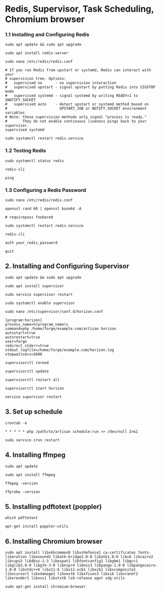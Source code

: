 # Redis, Supervisor, Task Scheduling, Chromium browser

### 1.1 Installing and Configuring Redis

```shell
sudo apt update && sudo apt upgrade
```

```shell
sudo apt install redis-server
```

```shell
sudo nano /etc/redis/redis.conf
```

```
# If you run Redis from upstart or systemd, Redis can interact with your
# supervision tree. Options:
#   supervised no      - no supervision interaction
#   supervised upstart - signal upstart by putting Redis into SIGSTOP mode
#   supervised systemd - signal systemd by writing READY=1 to $NOTIFY_SOCKET
#   supervised auto    - detect upstart or systemd method based on
#                        UPSTART_JOB or NOTIFY_SOCKET environment variables
# Note: these supervision methods only signal "process is ready."
#       They do not enable continuous liveness pings back to your supervisor.
supervised systemd
```

```shell
sudo systemctl restart redis.service
```

### 1.2 Testing Redis

```shell
sudo systemctl status redis
```

```shell
redis-cli
```

```redis
ping
```

### 1.3 Configuring a Redis Password

```shell
sudo nano /etc/redis/redis.conf
```

```shell
openssl rand 60 | openssl base64 -A
```

```
# requirepass foobared
```

```shell
sudo systemctl restart redis.service
```

```shell
redis-cli
```

```redis
auth your_redis_password
```

```redis
quit
```

## 2. Installing and Configuring Supervisor

```shell
sudo apt update && sudo apt upgrade
```

```shell
sudo apt install supervisor
```

```shell
sudo service supervisor restart
```

```shell
sudo systemctl enable supervisor
```

```shell
sudo nano /etc/supervisor/conf.d/horizon.conf
```

```
[program:horizon]
process_name=%(program_name)s
command=php /home/forge/example.com/artisan horizon
autostart=true
autorestart=true
user=forge
redirect_stderr=true
stdout_logfile=/home/forge/example.com/horizon.log
stopwaitsecs=3600
```

```shell
supervisorctl reread
```

```shell
supervisorctl update
```

```shell
supervisorctl restart all
```

```shell
supervisorctl start horizon
```

```shell
service supervisor restart
```

## 3. Set up schedule

```shell
crontab -e
```

```cronexp
* * * * * php /path/to/artisan schedule:run >> /dev/null 2>&1
```

```shell
sudo service cron restart
```

## 4. Installing ffmpeg
```shell
sudo apt update
```

```shell
sudo apt install ffmpeg
```

```shell
ffmpeg -version
```

```shell
ffprobe -version
```

## 5. Installing pdftotext (poppler)

```shell
which pdftotext
```

```shell
apt-get install poppler-utils
```

## 6. Installing Chromium browser

```shell
sudo apt install libxkbcommon0 libxshmfence1 ca-certificates fonts-liberation libasound2 libatk-bridge2.0-0 libatk1.0-0 libc6 libcairo2 libcups2 libdbus-1-3 libexpat1 libfontconfig1 libgbm1 libgcc1 libglib2.0-0 libgtk-3-0 libnspr4 libnss3 libpango-1.0-0 libpangocairo-1.0-0 libstdc++6 libx11-6 libx11-xcb1 libxcb1 libxcomposite1 libxcursor1 libxdamage1 libxext6 libxfixes3 libxi6 libxrandr2 libxrender1 libxss1 libxtst6 lsb-release wget xdg-utils
```

```shell
sudo apt-get install chromium-browser
```
